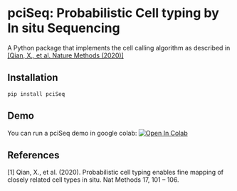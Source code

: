 # pciSeq: Probabilistic Cell typing by In situ Sequencing
A Python package that implements the cell calling algorithm as described in [[Qian, X., et al. Nature Methods (2020)]](#1)

## Installation
```
pip install pciSeq
```
## Demo
You can run a pciSeq demo in google colab: [![Open In Colab](https://colab.research.google.com/assets/colab-badge.svg)](https://colab.research.google.com/github/acycliq/pciSeq/blob/master/notebooks/pciSeq.ipynb)

## References 
<a id="1">[1]</a> 
Qian, X., et al. (2020). Probabilistic cell typing enables fine mapping of closely related cell types in situ. Nat
Methods 17, 101 – 106.


